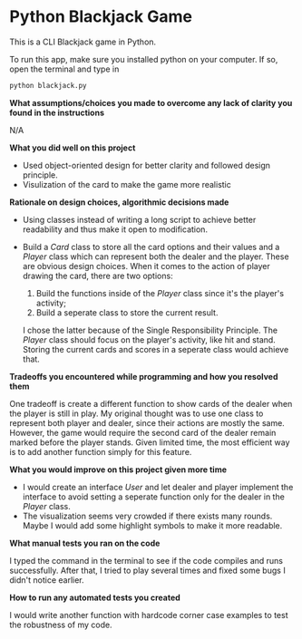# Python Blackjack Game

This is a CLI Blackjack game in Python.

To run this app, make sure you installed python on your computer. If so, open the terminal and type in

```python
python blackjack.py
```

<b>What assumptions/choices you made to overcome any lack of clarity you found in the instructions</b>

N/A

<b>What you did well on this project</b>

- Used object-oriented design for better clarity and followed design principle.
- Visulization of the card to make the game more realistic

<b>Rationale on design choices, algorithmic decisions made</b>

- Using classes instead of writing a long script to achieve better readability and thus make it open to modification.
- Build a <i>Card</i> class to store all the card options and their values and a <i>Player</i> class which can represent both the dealer and the player. These are obvious design choices. When it comes to the action of player drawing the card, there are two options:

  1. Build the functions inside of the <i>Player</i> class since it's the player's activity;
  2. Build a seperate class to store the current result.

  I chose the latter because of the Single Responsibility Principle. The <i>Player</i> class should focus on the player's activity, like hit and stand. Storing the current cards and scores in a seperate class would achieve that.

<b>Tradeoffs you encountered while programming and how you resolved them</b>

One tradeoff is create a different function to show cards of the dealer when the player is still in play. My original thought was to use one class to represent both player and dealer, since their actions are mostly the same. However, the game would require the second card of the dealer remain marked before the player stands. Given limited time, the most efficient way is to add another function simply for this feature.

<b>What you would improve on this project given more time</b>

- I would create an interface <i>User</i> and let dealer and player implement the interface to avoid setting a seperate function only for the dealer in the <i>Player</i> class.
- The visualization seems very crowded if there exists many rounds. Maybe I would add some highlight symbols to make it more readable.

<b>What manual tests you ran on the code</b>

I typed the command in the terminal to see if the code compiles and runs successfully. After that, I tried to play several times and fixed some bugs I didn't notice earlier.

<b>How to run any automated tests you created</b>

I would write another function with hardcode corner case examples to test the robustness of my code.
